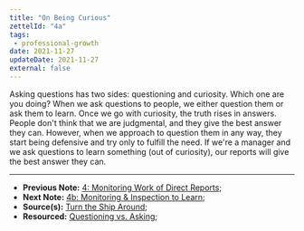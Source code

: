```yaml
---
title: "On Being Curious"
zettelId: "4a"
tags:
 - professional-growth
date: 2021-11-27
updateDate: 2021-11-27
external: false
---
```


Asking questions has two sides: questioning and curiosity. Which one are you doing? When we ask questions to people, we either question them or ask them to learn. Once we go with curiosity, the truth rises in answers. People don't think that we are judgmental, and they give the best answer they can. However, when we approach to question them in any way, they start being defensive and try only to fulfill the need. If we're a manager and we ask questions to learn something (out of curiosity), our reports will give the best answer they can.

---

- **Previous Note:** [4: Monitoring Work of Direct Reports](/notes/4/);
- **Next Note:** [4b: Monitoring & Inspection to Learn](/notes/4b/);
- **Source(s):** [Turn the Ship Around](/books/turn-the-ship-around-summary-book-chapter-notes/);
- **Resourced:** [Questioning vs. Asking](/questioning-vs-asking/);
